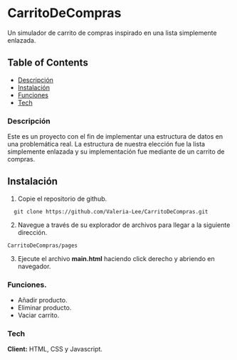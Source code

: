 # CarritoDeCompras
Un simulador de carrito de compras inspirado en una lista simplemente enlazada.

## Table of Contents
- [Descripción](#descripción)
- [Instalación](#instalación)
- [Funciones](#funciones)
- [Tech](#tech)

### Descripción
Este es un proyecto con el fin de implementar una estructura de datos en una problemática real. La estructura de nuestra elección fue la lista simplemente enlazada y su implementación fue mediante de un carrito de compras.

## Instalación
1. Copie el repositorio de github.
```
  git clone https://github.com/Valeria-Lee/CarritoDeCompras.git
```

2. Navegue a través de su explorador de archivos para llegar a la siguiente dirección.
```
CarritoDeCompras/pages
```
3. Ejecute el archivo **main.html** haciendo click derecho y abriendo en navegador.

### Funciones.
- Añadir producto.
- Eliminar producto.
- Vaciar carrito.

### Tech
**Client:** HTML, CSS y Javascript.

